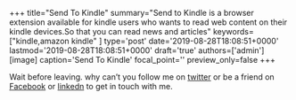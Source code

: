 +++
title="Send To Kindle"
summary="Send to Kindle is a browser extension available for kindle users who wants to read web content on their kindle devices.So that you can read news and articles"
keywords=["kindle,amazon kindle"
]
type='post'
date='2019-08-28T18:08:51+0000'
lastmod='2019-08-28T18:08:51+0000'
draft='true'
authors=['admin']
[image]
caption='Send To Kindle'
focal_point=''
preview_only=false
+++










Wait before leaving.
why can’t you follow me on <a href="https://twitter.com/arungudelli" target="_blank" rel="noopener">twitter</a> or be a friend on <a href="https://www.facebook.com/gudelliArun" target="_blank" rel="noopener">Facebook</a> or  <a href="https://www.linkedin.com/in/arungudelli/" target="_blank" rel="noopener">linkedn</a> to get in touch with me.









